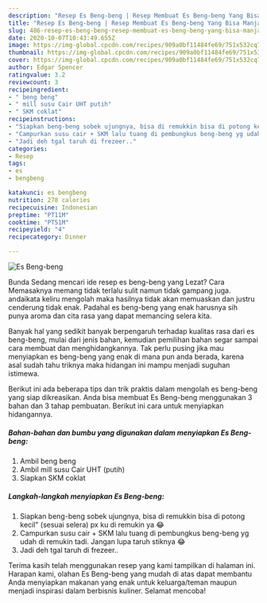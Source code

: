```yaml
---
description: "Resep Es Beng-beng | Resep Membuat Es Beng-beng Yang Bisa Manjain Lidah"
title: "Resep Es Beng-beng | Resep Membuat Es Beng-beng Yang Bisa Manjain Lidah"
slug: 486-resep-es-beng-beng-resep-membuat-es-beng-beng-yang-bisa-manjain-lidah
date: 2020-10-07T10:43:49.655Z
image: https://img-global.cpcdn.com/recipes/909a0bf11484fe69/751x532cq70/es-beng-beng-foto-resep-utama.jpg
thumbnail: https://img-global.cpcdn.com/recipes/909a0bf11484fe69/751x532cq70/es-beng-beng-foto-resep-utama.jpg
cover: https://img-global.cpcdn.com/recipes/909a0bf11484fe69/751x532cq70/es-beng-beng-foto-resep-utama.jpg
author: Edgar Spencer
ratingvalue: 3.2
reviewcount: 3
recipeingredient:
- " beng beng"
- " mill susu Cair UHT putih"
- " SKM coklat"
recipeinstructions:
- "Siapkan beng-beng sobek ujungnya, bisa di remukkin bisa di potong kecil&#34; (sesuai selera) px ku di remukin ya 😂"
- "Campurkan susu cair + SKM lalu tuang di pembungkus beng-beng yg udah di remukin tadi. Jangan lupa taruh stiknya 😂"
- "Jadi deh tgal taruh di frezeer.."
categories:
- Resep
tags:
- es
- bengbeng

katakunci: es bengbeng 
nutrition: 278 calories
recipecuisine: Indonesian
preptime: "PT11M"
cooktime: "PT51M"
recipeyield: "4"
recipecategory: Dinner

---
```



![Es Beng-beng](https://img-global.cpcdn.com/recipes/909a0bf11484fe69/751x532cq70/es-beng-beng-foto-resep-utama.jpg)

Bunda Sedang mencari ide resep es beng-beng yang Lezat? Cara Memasaknya memang tidak terlalu sulit namun tidak gampang juga. andaikata keliru mengolah maka hasilnya tidak akan memuaskan dan justru cenderung tidak enak. Padahal es beng-beng yang enak harusnya sih punya aroma dan cita rasa yang dapat memancing selera kita.



Banyak hal yang sedikit banyak berpengaruh terhadap kualitas rasa dari es beng-beng, mulai dari jenis bahan, kemudian pemilihan bahan segar sampai cara membuat dan menghidangkannya. Tak perlu pusing jika mau menyiapkan es beng-beng yang enak di mana pun anda berada, karena asal sudah tahu triknya maka hidangan ini mampu menjadi suguhan istimewa.


Berikut ini ada beberapa tips dan trik praktis dalam mengolah es beng-beng yang siap dikreasikan. Anda bisa membuat Es Beng-beng menggunakan 3 bahan dan 3 tahap pembuatan. Berikut ini cara untuk menyiapkan hidangannya.

<!--inarticleads1-->

##### Bahan-bahan dan bumbu yang digunakan dalam menyiapkan Es Beng-beng:

1. Ambil  beng beng
1. Ambil  mill susu Cair UHT (putih)
1. Siapkan  SKM coklat




<!--inarticleads2-->

##### Langkah-langkah menyiapkan Es Beng-beng:

1. Siapkan beng-beng sobek ujungnya, bisa di remukkin bisa di potong kecil&#34; (sesuai selera) px ku di remukin ya 😂
1. Campurkan susu cair + SKM lalu tuang di pembungkus beng-beng yg udah di remukin tadi. Jangan lupa taruh stiknya 😂
1. Jadi deh tgal taruh di frezeer..




Terima kasih telah menggunakan resep yang kami tampilkan di halaman ini. Harapan kami, olahan Es Beng-beng yang mudah di atas dapat membantu Anda menyiapkan makanan yang enak untuk keluarga/teman maupun menjadi inspirasi dalam berbisnis kuliner. Selamat mencoba!
